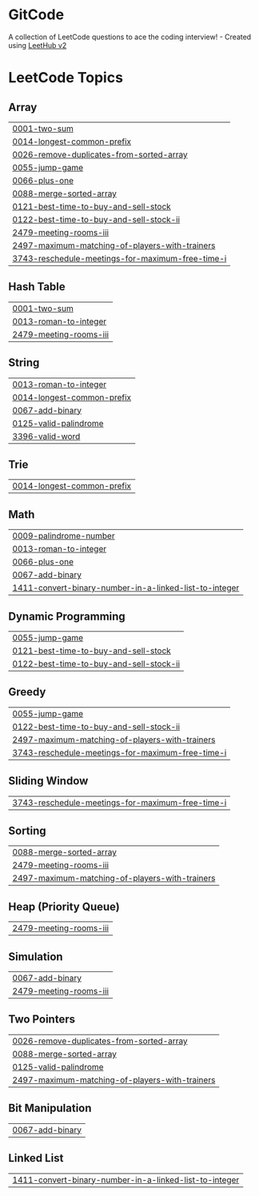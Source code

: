 # GitCode
A collection of LeetCode questions to ace the coding interview! - Created using [LeetHub v2](https://github.com/arunbhardwaj/LeetHub-2.0)

<!---LeetCode Topics Start-->
# LeetCode Topics
## Array
|  |
| ------- |
| [0001-two-sum](https://github.com/LovitraMehta/GitCode/tree/master/0001-two-sum) |
| [0014-longest-common-prefix](https://github.com/LovitraMehta/GitCode/tree/master/0014-longest-common-prefix) |
| [0026-remove-duplicates-from-sorted-array](https://github.com/LovitraMehta/GitCode/tree/master/0026-remove-duplicates-from-sorted-array) |
| [0055-jump-game](https://github.com/LovitraMehta/GitCode/tree/master/0055-jump-game) |
| [0066-plus-one](https://github.com/LovitraMehta/GitCode/tree/master/0066-plus-one) |
| [0088-merge-sorted-array](https://github.com/LovitraMehta/GitCode/tree/master/0088-merge-sorted-array) |
| [0121-best-time-to-buy-and-sell-stock](https://github.com/LovitraMehta/GitCode/tree/master/0121-best-time-to-buy-and-sell-stock) |
| [0122-best-time-to-buy-and-sell-stock-ii](https://github.com/LovitraMehta/GitCode/tree/master/0122-best-time-to-buy-and-sell-stock-ii) |
| [2479-meeting-rooms-iii](https://github.com/LovitraMehta/GitCode/tree/master/2479-meeting-rooms-iii) |
| [2497-maximum-matching-of-players-with-trainers](https://github.com/LovitraMehta/GitCode/tree/master/2497-maximum-matching-of-players-with-trainers) |
| [3743-reschedule-meetings-for-maximum-free-time-i](https://github.com/LovitraMehta/GitCode/tree/master/3743-reschedule-meetings-for-maximum-free-time-i) |
## Hash Table
|  |
| ------- |
| [0001-two-sum](https://github.com/LovitraMehta/GitCode/tree/master/0001-two-sum) |
| [0013-roman-to-integer](https://github.com/LovitraMehta/GitCode/tree/master/0013-roman-to-integer) |
| [2479-meeting-rooms-iii](https://github.com/LovitraMehta/GitCode/tree/master/2479-meeting-rooms-iii) |
## String
|  |
| ------- |
| [0013-roman-to-integer](https://github.com/LovitraMehta/GitCode/tree/master/0013-roman-to-integer) |
| [0014-longest-common-prefix](https://github.com/LovitraMehta/GitCode/tree/master/0014-longest-common-prefix) |
| [0067-add-binary](https://github.com/LovitraMehta/GitCode/tree/master/0067-add-binary) |
| [0125-valid-palindrome](https://github.com/LovitraMehta/GitCode/tree/master/0125-valid-palindrome) |
| [3396-valid-word](https://github.com/LovitraMehta/GitCode/tree/master/3396-valid-word) |
## Trie
|  |
| ------- |
| [0014-longest-common-prefix](https://github.com/LovitraMehta/GitCode/tree/master/0014-longest-common-prefix) |
## Math
|  |
| ------- |
| [0009-palindrome-number](https://github.com/LovitraMehta/GitCode/tree/master/0009-palindrome-number) |
| [0013-roman-to-integer](https://github.com/LovitraMehta/GitCode/tree/master/0013-roman-to-integer) |
| [0066-plus-one](https://github.com/LovitraMehta/GitCode/tree/master/0066-plus-one) |
| [0067-add-binary](https://github.com/LovitraMehta/GitCode/tree/master/0067-add-binary) |
| [1411-convert-binary-number-in-a-linked-list-to-integer](https://github.com/LovitraMehta/GitCode/tree/master/1411-convert-binary-number-in-a-linked-list-to-integer) |
## Dynamic Programming
|  |
| ------- |
| [0055-jump-game](https://github.com/LovitraMehta/GitCode/tree/master/0055-jump-game) |
| [0121-best-time-to-buy-and-sell-stock](https://github.com/LovitraMehta/GitCode/tree/master/0121-best-time-to-buy-and-sell-stock) |
| [0122-best-time-to-buy-and-sell-stock-ii](https://github.com/LovitraMehta/GitCode/tree/master/0122-best-time-to-buy-and-sell-stock-ii) |
## Greedy
|  |
| ------- |
| [0055-jump-game](https://github.com/LovitraMehta/GitCode/tree/master/0055-jump-game) |
| [0122-best-time-to-buy-and-sell-stock-ii](https://github.com/LovitraMehta/GitCode/tree/master/0122-best-time-to-buy-and-sell-stock-ii) |
| [2497-maximum-matching-of-players-with-trainers](https://github.com/LovitraMehta/GitCode/tree/master/2497-maximum-matching-of-players-with-trainers) |
| [3743-reschedule-meetings-for-maximum-free-time-i](https://github.com/LovitraMehta/GitCode/tree/master/3743-reschedule-meetings-for-maximum-free-time-i) |
## Sliding Window
|  |
| ------- |
| [3743-reschedule-meetings-for-maximum-free-time-i](https://github.com/LovitraMehta/GitCode/tree/master/3743-reschedule-meetings-for-maximum-free-time-i) |
## Sorting
|  |
| ------- |
| [0088-merge-sorted-array](https://github.com/LovitraMehta/GitCode/tree/master/0088-merge-sorted-array) |
| [2479-meeting-rooms-iii](https://github.com/LovitraMehta/GitCode/tree/master/2479-meeting-rooms-iii) |
| [2497-maximum-matching-of-players-with-trainers](https://github.com/LovitraMehta/GitCode/tree/master/2497-maximum-matching-of-players-with-trainers) |
## Heap (Priority Queue)
|  |
| ------- |
| [2479-meeting-rooms-iii](https://github.com/LovitraMehta/GitCode/tree/master/2479-meeting-rooms-iii) |
## Simulation
|  |
| ------- |
| [0067-add-binary](https://github.com/LovitraMehta/GitCode/tree/master/0067-add-binary) |
| [2479-meeting-rooms-iii](https://github.com/LovitraMehta/GitCode/tree/master/2479-meeting-rooms-iii) |
## Two Pointers
|  |
| ------- |
| [0026-remove-duplicates-from-sorted-array](https://github.com/LovitraMehta/GitCode/tree/master/0026-remove-duplicates-from-sorted-array) |
| [0088-merge-sorted-array](https://github.com/LovitraMehta/GitCode/tree/master/0088-merge-sorted-array) |
| [0125-valid-palindrome](https://github.com/LovitraMehta/GitCode/tree/master/0125-valid-palindrome) |
| [2497-maximum-matching-of-players-with-trainers](https://github.com/LovitraMehta/GitCode/tree/master/2497-maximum-matching-of-players-with-trainers) |
## Bit Manipulation
|  |
| ------- |
| [0067-add-binary](https://github.com/LovitraMehta/GitCode/tree/master/0067-add-binary) |
## Linked List
|  |
| ------- |
| [1411-convert-binary-number-in-a-linked-list-to-integer](https://github.com/LovitraMehta/GitCode/tree/master/1411-convert-binary-number-in-a-linked-list-to-integer) |
<!---LeetCode Topics End-->